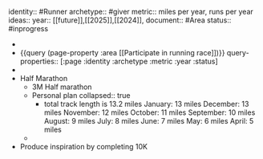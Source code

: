 identity:: #Runner
archetype:: #giver
metric::  miles per year, runs per year
ideas:: 
year:: [[future]],[[2025]],[[2024]],
document:: #Area 
status:: #inprogress

-
- {{query (page-property :area [[Participate in running race]])}}
  query-properties:: [:page :identity :archetype :metric :year :status]
-
- Half Marathon
	- 3M Half marathon
	- Personal plan
	  collapsed:: true
		- total track length is 13.2 miles 
		  January: 13 miles 
		  December: 13 miles 
		  November: 12 miles 
		  October: 11 miles 
		  September: 10 miles 
		  August: 9 miles 
		  July: 8 miles 
		  June: 7 miles 
		  May: 6 miles 
		  April: 5 miles
	-
- Produce inspiration by completing 10K